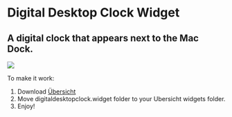 # Digital Desktop Clock Widget
## A digital clock that appears next to the Mac Dock.

![](https://i.imgur.com/K8ZhrwA.png)

To make it work:
1. Download [Übersicht](http://tracesof.net/uebersicht/)
2. Move digitaldesktopclock.widget folder to your Ubersicht widgets folder.
3. Enjoy!
